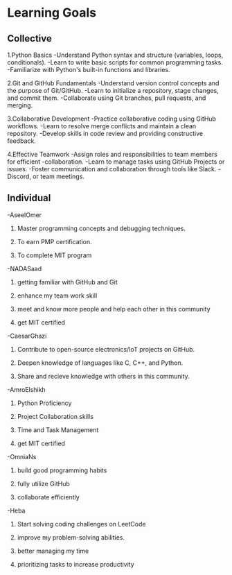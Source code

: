 # Learning Goals

## Collective

1.Python Basics
-Understand Python syntax and structure (variables, loops, conditionals).
-Learn to write basic scripts for common programming tasks.
-Familiarize with Python's built-in functions and libraries.

2.Git and GitHub Fundamentals
-Understand version control concepts and the purpose of Git/GitHub.
-Learn to initialize a repository, stage changes, and commit them.
-Collaborate using Git branches, pull requests, and merging.

3.Collaborative Development
-Practice collaborative coding using GitHub workflows.
-Learn to resolve merge conflicts and maintain a clean repository.
-Develop skills in code review and providing constructive feedback.

4.Effective Teamwork
-Assign roles and responsibilities to team members for efficient -collaboration.
-Learn to manage tasks using GitHub Projects or issues.
-Foster communication and collaboration through tools like Slack.
-Discord, or team meetings.

## Individual

-AseelOmer

1. Master programming concepts and debugging techniques.

2. To earn PMP certification.

3. To complete MIT program

-NADASaad

1. getting familiar with GitHub and Git
2. enhance my team work skill

3. meet and know more people and help each other in this community

4. get MIT certified

-CaesarGhazi

1. Contribute to open-source electronics/IoT projects on GitHub.

2. Deepen knowledge of languages like C, C++, and Python.

3. Share and recieve knowledge with others in this community.

-AmroElshikh

1. Python Proficiency

2. Project Collaboration skills

3. Time and Task Management

4. get MIT certified

-OmniaNs

1. build good programming habits

2. fully utilize GitHub

3. collaborate efficiently

-Heba

1. Start solving coding challenges on LeetCode

2. improve my problem-solving abilities.

3. better managing my time

4. prioritizing tasks to increase productivity
